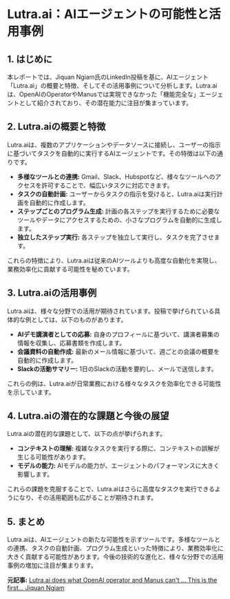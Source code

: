 # Lutra.ai：AIエージェントの可能性と活用事例

## 1. はじめに

本レポートでは、Jiquan Ngiam氏のLinkedIn投稿を基に、AIエージェント「Lutra.ai」の概要と特徴、そしてその活用事例について分析します。Lutra.aiは、OpenAIのOperatorやManusでは実現できなかった「機能完全な」エージェントとして紹介されており、その潜在能力に注目が集まっています。

## 2. Lutra.aiの概要と特徴

Lutra.aiは、複数のアプリケーションやデータソースに接続し、ユーザーの指示に基づいてタスクを自動的に実行するAIエージェントです。その特徴は以下の通りです。

* **多様なツールとの連携:** Gmail、Slack、Hubspotなど、様々なツールへのアクセスを許可することで、幅広いタスクに対応できます。
* **タスクの自動計画:** ユーザーからタスクの指示を受けると、Lutra.aiは実行計画を自動的に作成します。
* **ステップごとのプログラム生成:** 計画の各ステップを実行するために必要なツールやデータにアクセスするための、小さなプログラムを自動的に生成します。
* **独立したステップ実行:** 各ステップを独立して実行し、タスクを完了させます。

これらの特徴により、Lutra.aiは従来のAIツールよりも高度な自動化を実現し、業務効率化に貢献する可能性を秘めています。

## 3. Lutra.aiの活用事例

Lutra.aiは、様々な分野での活用が期待されています。投稿で挙げられている具体的な例としては、以下のものがあります。

* **AIデモ講演者としての応募:** 自身のプロフィールに基づいて、講演者募集の情報を収集し、応募書類を作成します。
* **会議資料の自動作成:** 最新のメール情報に基づいて、週ごとの会議の概要を自動的に作成します。
* **Slackの活動サマリー:** 1日のSlackの活動を要約し、メールで送信します。

これらの例は、Lutra.aiが日常業務における様々なタスクを効率化できる可能性を示しています。

## 4. Lutra.aiの潜在的な課題と今後の展望

Lutra.aiの潜在的な課題として、以下の点が挙げられます。

* **コンテキストの理解:** 複雑なタスクを実行する際に、コンテキストの誤解が生じる可能性があります。
* **モデルの能力:** AIモデルの能力が、エージェントのパフォーマンスに大きく影響します。

これらの課題を克服することで、Lutra.aiはさらに高度なタスクを実行できるようになり、その活用範囲も広がることが期待されます。

## 5. まとめ

Lutra.aiは、AIエージェントの新たな可能性を示すツールです。多様なツールとの連携、タスクの自動計画、プログラム生成といった特徴により、業務効率化に大きく貢献する可能性があります。今後の技術的な進化と、様々な分野での活用事例の増加に注目が集まります。



**元記事:** [Lutra.ai does what OpenAI operator and Manus can't ... This is the first… Jiquan Ngiam](https://www.linkedin.com/posts/jngiam_lutraai-does-what-openai-operator-and-manus-activity-7319042311336644608-Po56)